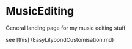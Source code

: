 # MusicEditing
General landing page for my music editing stuff

see [this] (EasyLilypondCustomisation.md)
